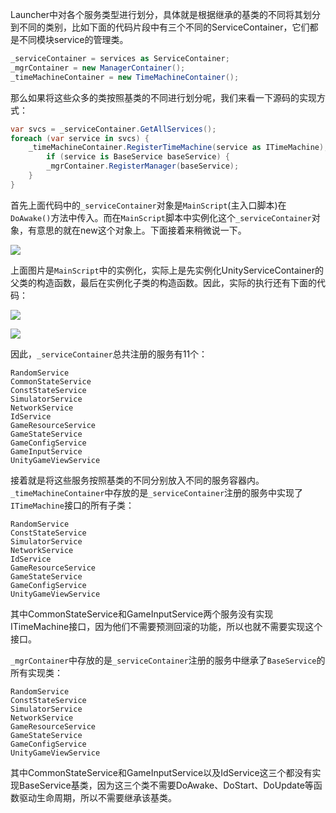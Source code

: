 Launcher中对各个服务类型进行划分，具体就是根据继承的基类的不同将其划分到不同的类别，比如下面的代码片段中有三个不同的ServiceContainer，它们都是不同模块service的管理类。

```csharp
_serviceContainer = services as ServiceContainer;
_mgrContainer = new ManagerContainer();
_timeMachineContainer = new TimeMachineContainer();
```



那么如果将这些众多的类按照基类的不同进行划分呢，我们来看一下源码的实现方式：

```csharp
var svcs = _serviceContainer.GetAllServices();
foreach (var service in svcs) {
    _timeMachineContainer.RegisterTimeMachine(service as ITimeMachine);
        if (service is BaseService baseService) {
        _mgrContainer.RegisterManager(baseService);
    }
}
```

首先上面代码中的`_serviceContainer`对象是`MainScript`(主入口脚本)在`DoAwake()`方法中传入。而在`MainScript`脚本中实例化这个`_serviceContainer`对象，有意思的就在new这个对象上。下面接着来稍微说一下。

![](https://longshilin.com/images/20191024120647.png)

上面图片是`MainScript`中的实例化，实际上是先实例化UnityServiceContainer的父类的构造函数，最后在实例化子类的构造函数。因此，实际的执行还有下面的代码：

![](https://longshilin.com/images/20191024121925.png)

![](https://longshilin.com/images/20191024121945.png)

因此，`_serviceContainer`总共注册的服务有11个：

```
RandomService
CommonStateService
ConstStateService
SimulatorService
NetworkService
IdService
GameResourceService
GameStateService
GameConfigService
GameInputService
UnityGameViewService
```

接着就是将这些服务按照基类的不同分别放入不同的服务容器内。`_timeMachineContainer`中存放的是`_serviceContainer`注册的服务中实现了`ITimeMachine`接口的所有子类：

```
RandomService
ConstStateService
SimulatorService
NetworkService
IdService
GameResourceService
GameStateService
GameConfigService
UnityGameViewService
```

其中CommonStateService和GameInputService两个服务没有实现ITimeMachine接口，因为他们不需要预测回滚的功能，所以也就不需要实现这个接口。

`_mgrContainer`中存放的是`_serviceContainer`注册的服务中继承了`BaseService`的所有实现类：

```
RandomService
ConstStateService
SimulatorService
NetworkService
GameResourceService
GameStateService
GameConfigService
UnityGameViewService
```

其中CommonStateService和GameInputService以及IdService这三个都没有实现BaseService基类，因为这三个类不需要DoAwake、DoStart、DoUpdate等函数驱动生命周期，所以不需要继承该基类。





